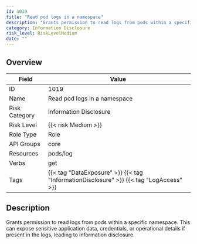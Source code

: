 ```yaml
---
id: 1019
title: "Read pod logs in a namespace"
description: "Grants permission to read logs from pods within a specific namespace. This can expose sensitive application data, credentials, or operational details if present in the logs, leading to information disclosure."
category: Information Disclosure
risk_level: RiskLevelMedium
date: ""
---
```


## Overview

| Field         | Value                                                                                  |
| ------------- | -------------------------------------------------------------------------------------- |
| ID            | 1019                                                                                   |
| Name          | Read pod logs in a namespace                                                           |
| Risk Category | Information Disclosure                                                                 |
| Risk Level    | {{< risk Medium >}}                                                                    |
| Role Type     | Role                                                                                   |
| API Groups    | core                                                                                   |
| Resources     | pods/log                                                                               |
| Verbs         | get                                                                                    |
| Tags          | {{< tag "DataExposure" >}} {{< tag "InformationDisclosure" >}} {{< tag "LogAccess" >}} |

## Description

Grants permission to read logs from pods within a specific namespace. This can expose sensitive application data, credentials, or operational details if present in the logs, leading to information disclosure.
